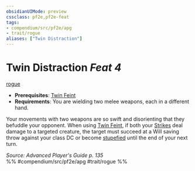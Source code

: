 ```yaml
---
obsidianUIMode: preview
cssclass: pf2e,pf2e-feat
tags:
- compendium/src/pf2e/apg
- trait/rogue
aliases: ["Twin Distraction"]
---
```

# Twin Distraction  *Feat 4*  
[rogue](Reference/Rules/Traits/rogue.md "Rogue Class Trait")  

- **Prerequisites**: [Twin Feint](twin-feint.md)
- **Requirements**: You are wielding two melee weapons, each in a different hand.

Your movements with two weapons are so swift and disorienting that they befuddle your opponent. When using [Twin Feint](twin-feint.md), if both your [Strikes](strike.md) deal damage to a targeted creature, the target must succeed at a Will saving throw against your class DC or become [stupefied](conditions.md#Stupefied) until the end of your next turn.

*Source: Advanced Player's Guide p. 135*  
%% #compendium/src/pf2e/apg #trait/rogue %%